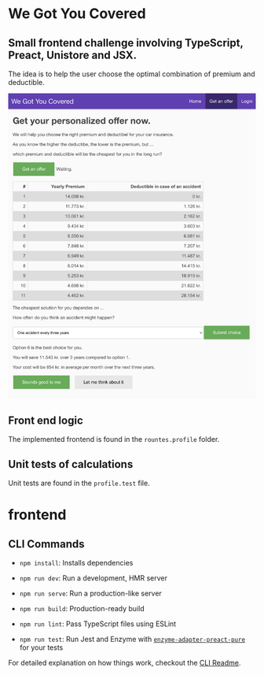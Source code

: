 # We Got You Covered

## Small frontend challenge involving TypeScript, Preact, Unistore and JSX.

The idea is to help the user choose the optimal combination of premium and deductible.

![Screenshot](./src/assets/Screenshot.png)

## Front end logic

The implemented frontend is found in the `rountes.profile` folder.

## Unit tests of calculations

Unit tests are found in the `profile.test` file.

# frontend

## CLI Commands
*   `npm install`: Installs dependencies

*   `npm run dev`: Run a development, HMR server

*   `npm run serve`: Run a production-like server

*   `npm run build`: Production-ready build

*   `npm run lint`: Pass TypeScript files using ESLint

*   `npm run test`: Run Jest and Enzyme with
    [`enzyme-adapter-preact-pure`](https://github.com/preactjs/enzyme-adapter-preact-pure) for
    your tests


For detailed explanation on how things work, checkout the [CLI Readme](https://github.com/developit/preact-cli/blob/master/README.md).
